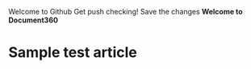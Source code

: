 Welcome to 
Github
Get push checking!
Save the changes
<b>Welcome to  Document360</b>
<h1>Sample test article</h1>
